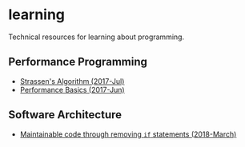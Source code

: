 # learning
Technical resources for learning about programming.


## Performance Programming

- [Strassen's Algorithm (2017-Jul)](performance/2017_07_strassens_algorithm)
- [Performance Basics (2017-Jun)](performance/2017_06_performance_basics)

## Software Architecture

- [Maintainable code through removing `if` statements (2018-March)](architecture/2018_03_maintainability_by_removing_if)
